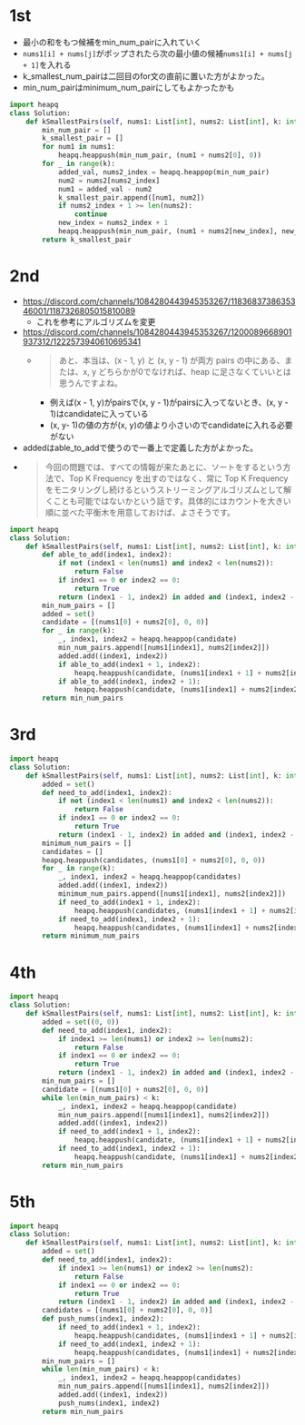 # 1st
- 最小の和をもつ候補をmin_num_pairに入れていく
- `nums1[i] + nums[j]`がポップされたら次の最小値の候補`nums1[i] + nums[j + 1]`を入れる
- k_smallest_num_pairは二回目のfor文の直前に置いた方がよかった。
- min_num_pairはminimum_num_pairにしてもよかったかも
```py
import heapq
class Solution:
    def kSmallestPairs(self, nums1: List[int], nums2: List[int], k: int) -> List[List[int]]:
        min_num_pair = []
        k_smallest_pair = []
        for num1 in nums1:
            heapq.heappush(min_num_pair, (num1 + nums2[0], 0))
        for _ in range(k):
            added_val, nums2_index = heapq.heappop(min_num_pair)
            num2 = nums2[nums2_index]
            num1 = added_val - num2
            k_smallest_pair.append([num1, num2])
            if nums2_index + 1 >= len(nums2):
                continue
            new_index = nums2_index + 1
            heapq.heappush(min_num_pair, (num1 + nums2[new_index], new_index))
        return k_smallest_pair
```
# 2nd
- https://discord.com/channels/1084280443945353267/1183683738635346001/1187326805015810089
  - これを参考にアルゴリズムを変更
- https://discord.com/channels/1084280443945353267/1200089668901937312/1222573940610695341
  - > あと、本当は、(x - 1, y) と (x, y - 1) が両方 pairs の中にある、または、x, y どちらかが0でなければ、heap に足さなくていいとは思うんですよね。
    - 例えば(x - 1, y)がpairsで(x, y - 1)がpairsに入ってないとき、(x, y - 1)はcandidateに入っている
    - (x, y- 1)の値の方が(x, y)の値より小さいのでcandidateに入れる必要がない
- addedはable_to_addで使うので一番上で定義した方がよかった。
- >今回の問題では、すべての情報が来たあとに、ソートをするという方法で、Top K Frequency を出すのではなく、常に Top K Frequency をモニタリングし続けるというストリーミングアルゴリズムとして解くことも可能ではないかという話です。具体的にはカウントを大きい順に並べた平衡木を用意しておけば、よさそうです。
```py
import heapq
class Solution:
    def kSmallestPairs(self, nums1: List[int], nums2: List[int], k: int) -> List[List[int]]:
        def able_to_add(index1, index2):
            if not (index1 < len(nums1) and index2 < len(nums2)):
                return False
            if index1 == 0 or index2 == 0:
                return True
            return (index1 - 1, index2) in added and (index1, index2 - 1) in added
        min_num_pairs = []
        added = set()
        candidate = [(nums1[0] + nums2[0], 0, 0)]
        for _ in range(k):
            _, index1, index2 = heapq.heappop(candidate)
            min_num_pairs.append([nums1[index1], nums2[index2]])
            added.add((index1, index2))
            if able_to_add(index1 + 1, index2):
                heapq.heappush(candidate, (nums1[index1 + 1] + nums2[index2], index1 + 1, index2))
            if able_to_add(index1, index2 + 1):
                heapq.heappush(candidate, (nums1[index1] + nums2[index2 + 1], index1, index2 + 1))
        return min_num_pairs
```
# 3rd
```py
import heapq
class Solution:
    def kSmallestPairs(self, nums1: List[int], nums2: List[int], k: int) -> List[List[int]]:
        added = set()
        def need_to_add(index1, index2):
            if not (index1 < len(nums1) and index2 < len(nums2)):
                return False
            if index1 == 0 or index2 == 0:
                return True
            return (index1 - 1, index2) in added and (index1, index2 - 1) in added
        minimum_num_pairs = []
        candidates = []
        heapq.heappush(candidates, (nums1[0] + nums2[0], 0, 0))
        for _ in range(k):
            _, index1, index2 = heapq.heappop(candidates)
            added.add((index1, index2))
            minimum_num_pairs.append([nums1[index1], nums2[index2]])
            if need_to_add(index1 + 1, index2):
                heapq.heappush(candidates, (nums1[index1 + 1] + nums2[index2], index1 + 1, index2))
            if need_to_add(index1, index2 + 1):
                heapq.heappush(candidates, (nums1[index1] + nums2[index2 + 1], index1, index2 + 1))
        return minimum_num_pairs
```
# 4th
```py
import heapq
class Solution:
    def kSmallestPairs(self, nums1: List[int], nums2: List[int], k: int) -> List[List[int]]:
        added = set((0, 0))
        def need_to_add(index1, index2):
            if index1 >= len(nums1) or index2 >= len(nums2):
                return False
            if index1 == 0 or index2 == 0:
                return True
            return (index1 - 1, index2) in added and (index1, index2 - 1) in added
        min_num_pairs = []
        candidate = [(nums1[0] + nums2[0], 0, 0)]
        while len(min_num_pairs) < k:
            _, index1, index2 = heapq.heappop(candidate)
            min_num_pairs.append([nums1[index1], nums2[index2]])
            added.add((index1, index2))
            if need_to_add(index1 + 1, index2):
                heapq.heappush(candidate, (nums1[index1 + 1] + nums2[index2], index1 + 1, index2))
            if need_to_add(index1, index2 + 1):
                heapq.heappush(candidate, (nums1[index1] + nums2[index2 + 1], index1, index2 + 1))
        return min_num_pairs
```
# 5th
```py
import heapq
class Solution:
    def kSmallestPairs(self, nums1: List[int], nums2: List[int], k: int) -> List[List[int]]:
        added = set()
        def need_to_add(index1, index2):
            if index1 >= len(nums1) or index2 >= len(nums2):
                return False
            if index1 == 0 or index2 == 0:
                return True
            return (index1 - 1, index2) in added and (index1, index2 - 1) in added
        candidates = [(nums1[0] + nums2[0], 0, 0)]
        def push_nums(index1, index2):
            if need_to_add(index1 + 1, index2):
                heapq.heappush(candidates, (nums1[index1 + 1] + nums2[index2], index1 + 1, index2))
            if need_to_add(index1, index2 + 1):
                heapq.heappush(candidates, (nums1[index1] + nums2[index2 + 1], index1, index2 + 1))
        min_num_pairs = []
        while len(min_num_pairs) < k:
            _, index1, index2 = heapq.heappop(candidates)
            min_num_pairs.append([nums1[index1], nums2[index2]])
            added.add((index1, index2))
            push_nums(index1, index2)
        return min_num_pairs
```